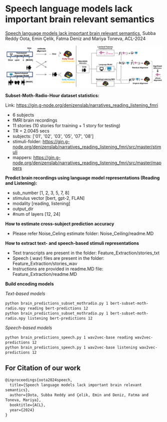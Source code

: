 # Speech language models lack important brain relevant semantics

[Speech language models lack important brain relevant semantics](https://arxiv.org/pdf/2311.04664), Subba Reddy Oota, Emin Çelik, Fatma Deniz and Mariya Toneva, ACL-2024

![screenshot](speechlm.PNG)

**Subset-Moth-Radio-Hour dataset statistics:**

Link: https://gin.g-node.org/denizenslab/narratives_reading_listening_fmri
- 6 subjects
- fMRI brain recordings
- 11 stories (10 stories for training + 1 story for testing)
- TR = 2.0045 secs
- subjects: ['01', '02', '03', '05', '07', '08']
- stimuli-folder: https://gin.g-node.org/denizenslab/narratives_reading_listening_fmri/src/master/stimuli
- mappers: https://gin.g-node.org/denizenslab/narratives_reading_listening_fmri/src/master/mappers

**Predict brain recordings using language model representations (Reading and Listening):**

- sub_number [1, 2, 3, 5, 7, 8]
- stimulus vector [bert, gpt-2, FLAN]
- modality [reading, listening]
- output_dir
- #num of layers [12, 24]

**How to estimate cross-subject prediction accuracy**
- Please refer Noise_Celing estimate folder: Noise_Ceiling/readme.MD

**How to extract text- and speech-based stimuli representations**
- Text transcripts are present in the folder: Feature_Extraction/stories_txt
- Speech (.wav) files are present in the folder: Feature_Extraction/stories_wav
- Instructions are provided in readme.MD file: Feature_Extraction/readme.MD

**Build encoding models**

*Text-based models*
```
python brain_predictions_subset_mothradio.py 1 bert-subset-moth-radio.npy reading bert-predictions 12
python brain_predictions_subset_mothradio.py 1 bert-subset-moth-radio.npy listening bert-predictions 12
```

*Speech-based models*
```
python brain_predictions_speech.py 1 wav2vec-base reading wav2vec-predictions 12
python brain_predictions_speech.py 1 wav2vec-base listening wav2vec-predictions 12
```

## For Citation of our work
```
@inproceedings{oota2024speech,
  title={Speech language models lack important brain relevant semantics},
  author={Oota, Subba Reddy and Çelik, Emin and Deniz, Fatma and Toneva, Mariya},
  booktitle={ACL},
  year={2024}
}
```
